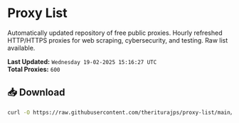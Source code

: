 # Proxy List

Automatically updated repository of free public proxies. Hourly refreshed HTTP/HTTPS proxies for web scraping, cybersecurity, and testing. Raw list available.

**Last Updated:** `Wednesday 19-02-2025 15:16:27 UTC`  
**Total Proxies:** `600`

## 📥 Download
```bash
curl -O https://raw.githubusercontent.com/theriturajps/proxy-list/main/proxies.txt
